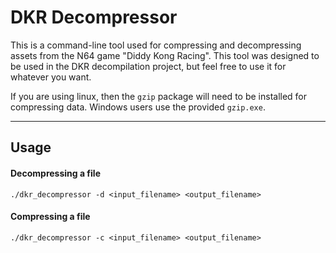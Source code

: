 # DKR Decompressor

This is a command-line tool used for compressing and decompressing assets from the N64 game "Diddy Kong Racing". This tool was designed to be used in the DKR decompilation project, but feel free to use it for whatever you want.

If you are using linux, then the `gzip` package will need to be installed for compressing data. Windows users use the provided `gzip.exe`.

---

## Usage

#### Decompressing a file

`./dkr_decompressor -d <input_filename> <output_filename>`

#### Compressing a file

`./dkr_decompressor -c <input_filename> <output_filename>`